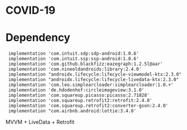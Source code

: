 # COVID-19
# Dependency
     implementation 'com.intuit.sdp:sdp-android:1.0.6'
     implementation 'com.intuit.ssp:ssp-android:1.0.6'
     implementation 'com.github.blackfizz:eazegraph:1.2.5l@aar'
     implementation 'com.nineoldandroids:library:2.4.0'
     implementation "androidx.lifecycle:lifecycle-viewmodel-ktx:2.3.0"
     implementation "androidx.lifecycle:lifecycle-livedata-ktx:2.3.0"
     implementation 'com.leo.simplearcloader:simplearcloader:1.0.+'
     implementation 'de.hdodenhof:circleimageview:3.1.0'
     implementation 'com.squareup.picasso:picasso:2.71828'
     implementation 'com.squareup.retrofit2:retrofit:2.4.0'
     implementation 'com.squareup.retrofit2:converter-gson:2.4.0'
     implementation "com.airbnb.android:lottie:3.4.0'

MVVM + LiveData + Retrofit
